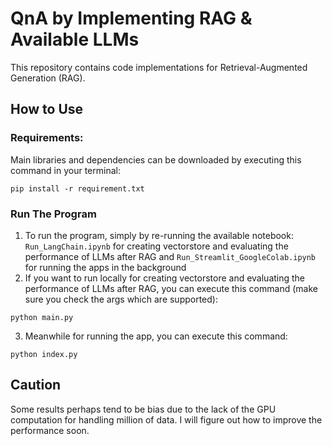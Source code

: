 # QnA by Implementing RAG & Available LLMs

This repository contains code implementations for Retrieval-Augmented Generation (RAG).

## How to Use
### Requirements:
Main libraries and dependencies can be downloaded by executing this command in your terminal:
```
pip install -r requirement.txt
```
### Run The Program
1. To run the program, simply by re-running the available notebook: `Run_LangChain.ipynb` for creating vectorstore and evaluating the performance of LLMs after RAG and `Run_Streamlit_GoogleColab.ipynb` for running the apps in the background
2. If you want to run locally for creating vectorstore and evaluating the performance of LLMs after RAG, you can execute this command (make sure you check the args which are supported):
```
python main.py
```
3. Meanwhile for running the app, you can execute this command:
```
python index.py
```

## Caution
Some results perhaps tend to be bias due to the lack of the GPU computation for handling million of data. I will figure out how to improve the performance soon.
